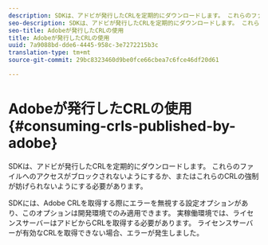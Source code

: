 ```yaml
---
description: SDKは、アドビが発行したCRLを定期的にダウンロードします。 これらのファイルへのアクセスがブロックされないようにするか、またはこれらのCRLの強制が妨げられないようにする必要があります。
seo-description: SDKは、アドビが発行したCRLを定期的にダウンロードします。 これらのファイルへのアクセスがブロックされないようにするか、またはこれらのCRLの強制が妨げられないようにする必要があります。
seo-title: Adobeが発行したCRLの使用
title: Adobeが発行したCRLの使用
uuid: 7a9088bd-dde6-4445-958c-3e7272215b3c
translation-type: tm+mt
source-git-commit: 29bc8323460d9be0fce66cbea7c6fce46df20d61

---
```



# Adobeが発行したCRLの使用{#consuming-crls-published-by-adobe}

SDKは、アドビが発行したCRLを定期的にダウンロードします。 これらのファイルへのアクセスがブロックされないようにするか、またはこれらのCRLの強制が妨げられないようにする必要があります。

SDKには、Adobe CRLを取得する際にエラーを無視する設定オプションがあり、このオプションは開発環境でのみ適用できます。 実稼働環境では、ライセンスサーバーはアドビからCRLを取得する必要があります。 ライセンスサーバーが有効なCRLを取得できない場合、エラーが発生しました。
